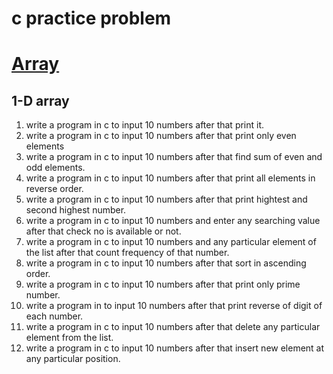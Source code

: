 # c practice problem
<a href=""><h1>Array</h1></a>
<h2>1-D array</h2>
<ol>
<li>write a program in c to input 10 numbers after that print it.</li>
<li>write a program in c to input 10 numbers after that print only even elements</li>
<li>write a program in c to input 10 numbers after that find sum of even and odd elements.</li>
<li>write a program in c to input 10 numbers after that print all elements in reverse order.</li>
<li>write a program in c to input 10 numbers after that print hightest and second highest number.</li>
<li>write a program in c to input 10 numbers and enter any searching value after that check no is available or not.</li>
<li>write a program in c to input 10 numbers and any particular element of the list after that count frequency of that number.</li>
<li>write a program in c to input 10 numbers after that sort in ascending order.</li>
<li>write a program in c to input 10 numbers after that print only prime number.</li>
<li>write a program in  to input 10 numbers after that print reverse of digit of each number.</li>
<li>write a program in c to input 10 numbers after that delete any particular element from the list.</li>
<li>write a program in c to input 10 numbers after that insert new element at any particular position.</li>
</ol>